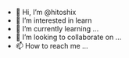 - 👋 Hi, I’m @hitoshix
- 👀 I’m interested in learn
- 🌱 I’m currently learning ...
- 💞️ I’m looking to collaborate on ...
- 📫 How to reach me ...

<!---
hitoshix/hitoshix is a ✨ special ✨ repository because its `README.md` (this file) appears on your GitHub profile.
You can click the Preview link to take a look at your changes.
--->
